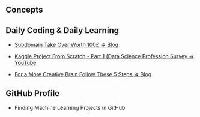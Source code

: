## Concepts

## Daily Coding & Daily Learning

- [Subdomain Take Over Worth 100£ => Blog](https://medium.com/bugbountywriteup/subdomain-take-over-worth-100-ce822ed85ba0)

- [Kaggle Project From Scratch - Part 1 (Data Science Profession Survey => YouTube](https://www.youtube.com/watch?v=r-DR9HBaipU)

- [For a More Creative Brain Follow These 5 Steps => Blog](https://jamesclear.com/five-step-creative-process)

## GitHub Profile

- Finding Machine Learning  Projects in GitHub